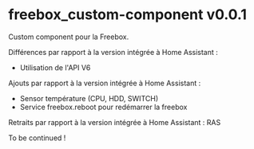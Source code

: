 # freebox_custom-component v0.0.1

Custom component pour la Freebox.

Différences par rapport à la version intégrée à Home Assistant : 
* Utilisation de l'API V6

Ajouts par rapport à la version intégrée à Home Assistant : 
* Sensor température (CPU, HDD, SWITCH)
* Service freebox.reboot pour redémarrer la freebox

Retraits par rapport à la version intégrée à Home Assistant : 
RAS


To be continued !
